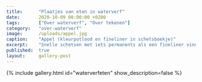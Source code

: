 ```yaml
---
title:      "Plaatjes van eten in waterverf"
date:       2020-10-09 08:00:00 +0200
tags:       ["Over waterverf", "Over tekenen"]
category:   "over-waterverf"
image:      /uploads/appel.jpg
caption:    "Appel (kleurpotlood en fineliner in schetsboekje)"
excerpt:    "Snelle schetsen met iets permanents als een fineliner vind ik inspirerend. Het is niet vergevingsgezind. Een gezette lijn is niet terug te nemen. Het plaatje vormt zich door spontane, gevoelsmatige lijnen. Deze kwetsbaarheid is heel spannend bij het maken. Soms vind ik het resultaat heel gaaf, soms wat minder. Maar ik vind het eigenlijk altijd mooier dan werk waar ik uren aan pruts, gum en bijwerk."
published:  true
layout:     gallery-post
---
```


{% include gallery.html id="waterverfeten" show_description=false %}
